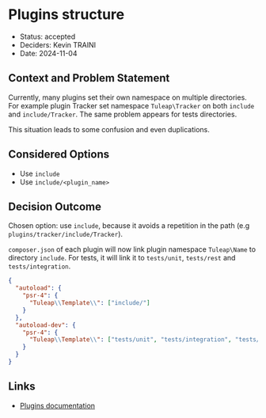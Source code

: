 # Plugins structure

* Status: accepted
* Deciders: Kevin TRAINI
* Date: 2024-11-04

## Context and Problem Statement

Currently, many plugins set their own namespace on multiple directories. For example plugin Tracker set namespace
`Tuleap\Tracker` on both `include` and `include/Tracker`. The same problem appears for tests directories.

This situation leads to some confusion and even duplications.

## Considered Options

* Use `include`
* Use `include/<plugin_name>`

## Decision Outcome

Chosen option: use `include`, because it avoids a repetition in the path (e.g `plugins/tracker/include/Tracker`).

`composer.json` of each plugin will now link plugin namespace `Tuleap\Name` to directory `include`. For tests, it will
link it to `tests/unit`, `tests/rest` and `tests/integration`.

```json
{
  "autoload": {
    "psr-4": {
      "Tuleap\\Template\\": ["include/"]
    }
  },
  "autoload-dev": {
    "psr-4": {
      "Tuleap\\Template\\": ["tests/unit", "tests/integration", "tests/rest"]
    }
  }
}
```

## Links

* [Plugins documentation](../doc/back-end/plugins.md)
